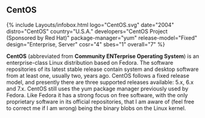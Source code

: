 ## CentOS
{% include Layouts/infobox.html logo="CentOS.svg" date="2004" distro="CentOS" country="U.S.A." developers="CentOS Project <br/>(Sponsored by Red Hat)" package-manager="yum" release-model="Fixed" design="Enterprise, Server" cosr="4" sbes="1" overall="7" %}

**CentOS** (abbreviated from **Community ENTerprise Operating System**) is an enterprise-class Linux distribution based on Fedora. The software repositories of its latest stable release contain system and desktop software from at least one, usually two, years ago. CentOS follows a fixed release model, and presently there are three supported releases available: 5.x, 6.x and 7.x. CentOS still uses the yum package manager previously used by Fedora. Like Fedora it has a strong focus on free software, with the only proprietary software in its official repositories, that I am aware of (feel free to correct me if I am wrong) being the binary blobs on the Linux kernel.
